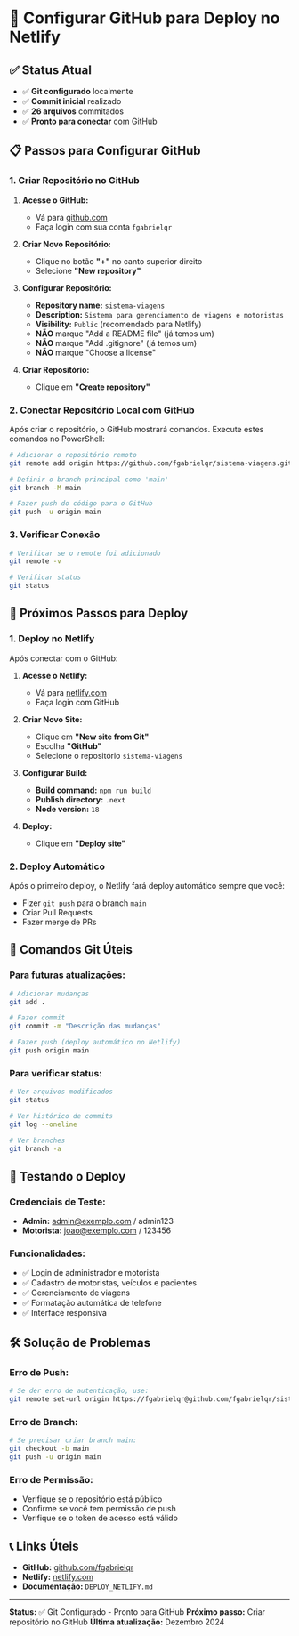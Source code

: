 # 🔧 Configurar GitHub para Deploy no Netlify

## ✅ Status Atual

- ✅ **Git configurado** localmente
- ✅ **Commit inicial** realizado
- ✅ **26 arquivos** commitados
- ✅ **Pronto para conectar** com GitHub

## 📋 Passos para Configurar GitHub

### 1. **Criar Repositório no GitHub**

1. **Acesse o GitHub:**
   - Vá para [github.com](https://github.com)
   - Faça login com sua conta `fgabrielqr`

2. **Criar Novo Repositório:**
   - Clique no botão **"+"** no canto superior direito
   - Selecione **"New repository"**

3. **Configurar Repositório:**
   - **Repository name:** `sistema-viagens`
   - **Description:** `Sistema para gerenciamento de viagens e motoristas`
   - **Visibility:** `Public` (recomendado para Netlify)
   - **NÃO** marque "Add a README file" (já temos um)
   - **NÃO** marque "Add .gitignore" (já temos um)
   - **NÃO** marque "Choose a license"

4. **Criar Repositório:**
   - Clique em **"Create repository"**

### 2. **Conectar Repositório Local com GitHub**

Após criar o repositório, o GitHub mostrará comandos. Execute estes comandos no PowerShell:

```bash
# Adicionar o repositório remoto
git remote add origin https://github.com/fgabrielqr/sistema-viagens.git

# Definir o branch principal como 'main'
git branch -M main

# Fazer push do código para o GitHub
git push -u origin main
```

### 3. **Verificar Conexão**

```bash
# Verificar se o remote foi adicionado
git remote -v

# Verificar status
git status
```

## 🚀 Próximos Passos para Deploy

### 1. **Deploy no Netlify**

Após conectar com o GitHub:

1. **Acesse o Netlify:**
   - Vá para [netlify.com](https://netlify.com)
   - Faça login com GitHub

2. **Criar Novo Site:**
   - Clique em **"New site from Git"**
   - Escolha **"GitHub"**
   - Selecione o repositório `sistema-viagens`

3. **Configurar Build:**
   - **Build command:** `npm run build`
   - **Publish directory:** `.next`
   - **Node version:** `18`

4. **Deploy:**
   - Clique em **"Deploy site"**

### 2. **Deploy Automático**

Após o primeiro deploy, o Netlify fará deploy automático sempre que você:
- Fizer `git push` para o branch `main`
- Criar Pull Requests
- Fazer merge de PRs

## 🔄 Comandos Git Úteis

### **Para futuras atualizações:**

```bash
# Adicionar mudanças
git add .

# Fazer commit
git commit -m "Descrição das mudanças"

# Fazer push (deploy automático no Netlify)
git push origin main
```

### **Para verificar status:**

```bash
# Ver arquivos modificados
git status

# Ver histórico de commits
git log --oneline

# Ver branches
git branch -a
```

## 📱 Testando o Deploy

### **Credenciais de Teste:**
- **Admin:** admin@exemplo.com / admin123
- **Motorista:** joao@exemplo.com / 123456

### **Funcionalidades:**
- ✅ Login de administrador e motorista
- ✅ Cadastro de motoristas, veículos e pacientes
- ✅ Gerenciamento de viagens
- ✅ Formatação automática de telefone
- ✅ Interface responsiva

## 🛠 Solução de Problemas

### **Erro de Push:**
```bash
# Se der erro de autenticação, use:
git remote set-url origin https://fgabrielqr@github.com/fgabrielqr/sistema-viagens.git
```

### **Erro de Branch:**
```bash
# Se precisar criar branch main:
git checkout -b main
git push -u origin main
```

### **Erro de Permissão:**
- Verifique se o repositório está público
- Confirme se você tem permissão de push
- Verifique se o token de acesso está válido

## 📞 Links Úteis

- **GitHub:** [github.com/fgabrielqr](https://github.com/fgabrielqr)
- **Netlify:** [netlify.com](https://netlify.com)
- **Documentação:** `DEPLOY_NETLIFY.md`

---

**Status:** ✅ Git Configurado - Pronto para GitHub
**Próximo passo:** Criar repositório no GitHub
**Última atualização:** Dezembro 2024
